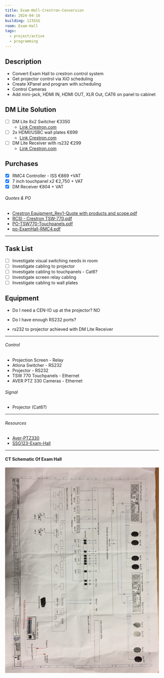 ```yaml
---
title: Exam-Hall-Crestron-Conversion
date: 2024-04-16
building: 123SSG
room: Exam-Hall
tags:
  - project/active
  - programming
---
```


## Description

- Convert Exam Hall to crestron control system
- Get projector control via XiO scheduling
- Create XPanel and program with scheduling
- Control Cameras
- Add mini-jack, HDMI IN, HDMI OUT, XLR Out, CAT6 on panel to cabinet

## DM Lite Solution
- [ ] DM Lite 8x2 Switcher €3350
	- [Link Crestron.com](https://www.crestron.com/Products/Video/DigitalMedia-Switchers/Fixed-Switchers/HD-PS622)
- [ ] 2x HDMI/USBC wall plates €699
	- [Link Crestron.com](https://www.crestron.com/Products/Video/HDMI-Solutions/HDMI-Extenders/HD-TX-4KZ-211-2G-B)
- [ ] DM Lite Receiver with rs232 €299
	- [Link Crestron.com](https://www.crestron.com/Products/Video/HDMI-Solutions/HDMI-Extenders/HD-RXC-4KZ-101)

## Purchases

- [x] RMC4 Controller - ISS €869 +VAT 
- [x] 7 inch touchpanel x2  €2,750 + VAT
- [x] DM Receiver €804 + VAT

###### Quotes & PO
- [Crestron Equipment_Rev1-Quote with products and scope.pdf](https://rcsicampus-my.sharepoint.com/:b:/r/personal/owenmccarthy_rcsi_com/Documents/Archive/Crestron%20Equipment_Rev1-Quote%20with%20products%20and%20scope.pdf?csf=1&web=1&e=5er3Sm)
- [RCSI - Crestron TSW-770.pdf](https://rcsicampus-my.sharepoint.com/:b:/r/personal/owenmccarthy_rcsi_com/Documents/Archive/RCSI%20-%20Crestron%20TSW-770.pdf?csf=1&web=1&e=yhfft6)
- [PO-TSW770-Touchpanels.pdf](https://rcsicampus-my.sharepoint.com/:b:/r/personal/owenmccarthy_rcsi_com/Documents/Archive/PO-TSW770-Touchpanels.pdf?csf=1&web=1&e=4dUkbv)
- [po-ExamHall-RMC4.pdf](https://rcsicampus-my.sharepoint.com/:b:/r/personal/owenmccarthy_rcsi_com/Documents/Archive/po-ExamHall-RMC4.pdf?csf=1&web=1&e=zfsnpx)

---

## Task List

- [ ] Investigate visual switching needs in room
- [ ] Investigate cabling to projector
- [ ] Investigate cabling to touchpanels - Cat6?
- [ ] Investigate screen relay cabling
- [ ] Investigate cabling to wall plates

## Equipment

- Do I need a CEN-IO up at the projector? NO
- Do I have enough RS232 ports?

- rs232 to projector achieved with DM Lite Receiver


---

###### Control
- Projection Screen - Relay
- Atlona Switcher - RS232
- Projector - RS232
- TSW 770 Touchpanels - Ethernet
- AVER PTZ 330 Cameras - Ethernet

###### Signal
- Projector (Cat6?)



---

###### Resources
- [Aver-PTZ330](../03-Resources/Equipment/Aver-PTZ330.md)
- [SSG123-Exam-Hall](../05-Team/03-Rooms/SSG123-Exam-Hall.md)

---

#### CT Schematic Of Exam Hall
 ![ |200](../04-Archive/Attachments/Exam-Hall-Ion-Solutions-Schematic.jpg)